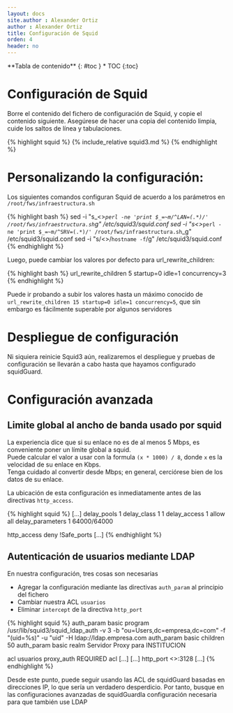 ```yaml
---
layout: docs
site.author : Alexander Ortiz
author : Alexander Ortiz
title: Configuración de Squid
orden: 4
header: no
---
```

<div class="panel radius" markdown="1">
**Tabla de contenido**
{: #toc }
*  TOC
{:toc}
</div>

# Configuración de Squid
Borre el contenido del fichero de configuración de Squid, y copie el contenido siguiente.
Asegúrese de hacer una copia del contenido limpia, cuide los saltos de línea y tabulaciones.

{% highlight squid %}
{% include_relative squid3.md %}
{% endhighlight %}

# Personalizando la configuración: 
Los siguientes comandos configuran Squid de acuerdo a los parámetros en `/root/fws/infraestructura.sh`

{% highlight bash %}
sed -i "s_<<redlan>>_`perl -ne 'print $_=~m/^LAN=(.*)/' /root/fws/infraestructura.sh`_g" /etc/squid3/squid.conf
sed -i "s_<<ipaddresslan>>_`perl -ne 'print $_=~m/^SRV=(.*)/' /root/fws/infraestructura.sh`_g" /etc/squid3/squid.conf
sed -i "s/<<hostname>>/`hostname -f`/g" /etc/squid3/squid.conf
{% endhighlight %}

Luego, puede cambiar los valores por defecto para url_rewrite_children:

{% highlight bash %}
url_rewrite_children 5 startup=0 idle=1 concurrency=3
{% endhighlight %}

Puede ir probando a subir los valores hasta un máximo conocido de `url_rewrite_children 15 startup=0 idle=1 concurrency=5`, que sin embargo es fácilmente superable por algunos servidores

# Despliegue de configuración
Ni siquiera reinicie Squid3 aún, realizaremos el despliegue y pruebas de configuración se llevarán a cabo hasta que hayamos configurado squidGuard.

# Configuración avanzada  

## Limite global al ancho de banda usado por squid
La experiencia dice que si su enlace no es de al menos 5 Mbps, es conveniente poner un límite global a squid.  
Puede calcular el valor a usar con  la formula `(x * 1000) / 8`, donde `x` es la velocidad de su enlace en Kbps.  
Tenga cuidado al convertir desde Mbps; en general, cerciórese bien de los datos de su enlace.

La ubicación de esta configuración es inmediatamente antes de las directivas `http_access`.

{% highlight squid %}
[...]
delay_pools 1
delay_class 1 1
delay_access 1 allow all
delay_parameters 1 64000/64000

http_access deny !Safe_ports
[...]
{% endhighlight %}

## Autenticación de usuarios mediante LDAP
En nuestra configuración, tres cosas son necesarias  

* Agregar la configuración mediante las directivas `auth_param` al principio del fichero
* Cambiar nuestra ACL `usuarios`
* Eliminar `intercept` de la directiva `http_port`

{% highlight squid %}
auth_param basic program /usr/lib/squid3/squid_ldap_auth -v 3 -b "ou=Users,dc=empresa,dc=com" -f "(uid=%s)" -u "uid" -H ldap://ldap.empresa.com 
auth_param basic children 50 
auth_param basic realm Servidor Proxy para INSTITUCION

acl usuarios proxy_auth REQUIRED 
acl [...]
[...]
http_port <<ipaddresslan>>:3128
[...]
{% endhighlight %}

Desde este punto, puede seguir usando las ACL de squidGuard basadas en direcciones IP, lo que sería un verdadero desperdicio. Por tanto, busque en las configuraciones avanzadas de squidGuardla configuración necesaria para que también use LDAP
